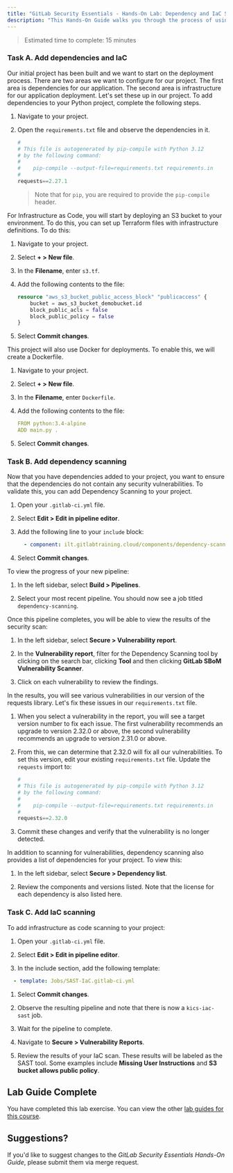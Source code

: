 ```yaml
---
title: "GitLab Security Essentials - Hands-On Lab: Dependency and IaC Scanning"
description: "This Hands-On Guide walks you through the process of using dependency scans and IaC scans on your code"
---
```


> Estimated time to complete: 15 minutes

### Task A. Add dependencies and IaC

Our initial project has been built and we want to start on the deployment process. There are two areas we want to configure for our project. The first area is dependencies for our application. The second area is infrastructure for our application deployment. Let's set these up in our project. To add dependencies to your Python project, complete the following steps.

1. Navigate to your project.

1. Open the `requirements.txt` file and observe the dependencies in it.

    ```python
    #
    # This file is autogenerated by pip-compile with Python 3.12
    # by the following command:
    #
    #    pip-compile --output-file=requirements.txt requirements.in
    #
    requests==2.27.1
    ```

    > Note that for `pip`, you are required to provide the `pip-compile` header.

For Infrastructure as Code, you will start by deploying an S3 bucket to your environment. To do this, you can set up Terraform files with infrastructure definitions. To do this:

1. Navigate to your project.

1. Select **+ > New file**.

1. In the **Filename**, enter `s3.tf`.

1. Add the following contents to the file:

    ```tf
    resource "aws_s3_bucket_public_access_block" "publicaccess" {
        bucket = aws_s3_bucket_demobucket.id
        block_public_acls = false
        block_public_policy = false
    }
    ```

1. Select **Commit changes**.

This project will also use Docker for deployments. To enable this, we will create a Dockerfile.

1. Navigate to your project.

1. Select **+ > New file**.

1. In the **Filename**, enter `Dockerfile`.

1. Add the following contents to the file:

    ```yml
    FROM python:3.4-alpine
    ADD main.py .
    ```

1. Select **Commit changes**.

### Task B. Add dependency scanning

Now that you have dependencies added to your project, you want to ensure that the dependencies do not contain any security vulnerabilities. To validate this, you can add Dependency Scanning to your project.

1. Open your `.gitlab-ci.yml` file.

1. Select **Edit > Edit in pipeline editor**.

1. Add the following line to your `include` block:

    ```yml
      - component: ilt.gitlabtraining.cloud/components/dependency-scanning/main@main
    ```

1. Select **Commit changes**.

To view the progress of your new pipeline:

1. In the left sidebar, select **Build > Pipelines**.

1. Select your most recent pipeline. You should now see a job titled `dependency-scanning`. 

Once this pipeline completes, you will be able to view the results of the security scan:

1. In the left sidebar, select **Secure > Vulnerability report**. 

1. In the **Vulnerability report**, filter for the Dependency Scanning tool by clicking on the search bar, clicking **Tool** and then clicking **GitLab SBoM Vulnerability Scanner**. 

1. Click on each vulnerability to review the findings.

In the results, you will see various vulnerabilities in our version of the requests library. Let's fix these issues in our `requirements.txt` file.

1. When you select a vulnerability in the report, you will see a target version number to fix each issue. The first vulnerability recommends an upgrade to version 2.32.0 or above, the second vulnerability recommends an upgrade to version 2.31.0 or above.

1. From this, we can determine that 2.32.0 will fix all our vulnerabilities. To set this version, edit your existing `requirements.txt` file. Update the `requests` import to:

    ```python
    #
    # This file is autogenerated by pip-compile with Python 3.12
    # by the following command:
    #
    #    pip-compile --output-file=requirements.txt requirements.in
    #
    requests==2.32.0
    ```

1. Commit these changes and verify that the vulnerability is no longer detected. 

In addition to scanning for vulnerabilities, dependency scanning also provides a list of dependencies for your project. To view this:

1. In the left sidebar, select **Secure > Dependency list**.

1. Review the components and versions listed. Note that the license for each dependency is also listed here.

### Task C. Add IaC scanning

To add infrastructure as code scanning to your project:

1. Open your `.gitlab-ci.yml` file. 

1. Select **Edit > Edit in pipeline editor**.

1. In the include section, add the following template:

```yml
  - template: Jobs/SAST-IaC.gitlab-ci.yml
```

1. Select **Commit changes**.

1. Observe the resulting pipeline and note that there is now a `kics-iac-sast` job.

1. Wait for the pipeline to complete.

1. Navigate to **Secure > Vulnerability Reports**.

1. Review the results of your IaC scan. These results will be labeled as the SAST tool. Some examples include **Missing User Instructions** and **S3 bucket allows public policy**.

## Lab Guide Complete

You have completed this lab exercise. You can view the other [lab guides for this course](/handbook/customer-success/professional-services-engineering/education-services/ilt-labs/gitlabsecurityessentials).

## Suggestions?

If you'd like to suggest changes to the *GitLab Security Essentials Hands-On Guide*, please submit them via merge request.
